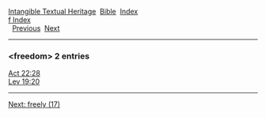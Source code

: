 [Intangible Textual Heritage](../../index)  [Bible](../index) 
[Index](index)   
[f Index](_f_)  
  [Previous](c04517)  [Next](c04519) 

------------------------------------------------------------------------

### &lt;freedom&gt; 2 entries

[Act 22:28](../kjv/act022.htm#028)  
[Lev 19:20](../kjv/lev019.htm#020)  

------------------------------------------------------------------------

[Next: freely (17)](c04519)
